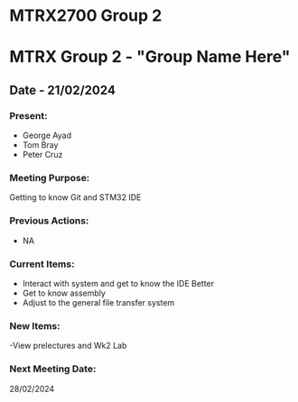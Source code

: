 # MTRX2700 Group 2

# MTRX Group 2 - "Group Name Here"
##  Date - 21/02/2024
### Present:
- George Ayad
- Tom Bray
- Peter Cruz

### Meeting Purpose:

Getting to know Git and STM32 IDE


### Previous Actions:
- NA
### Current Items:
- Interact with system and get to know the IDE Better
- Get to know assembly
- Adjust to the general file transfer system 
### New Items:
-View prelectures and Wk2 Lab
### Next Meeting Date:
28/02/2024
